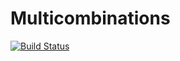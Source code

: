 # Multicombinations

[![Build Status](https://travis-ci.org/jlep/Multicombinations.jl.svg?branch=master)](https://travis-ci.org/jlep/Multicombinations.jl)
